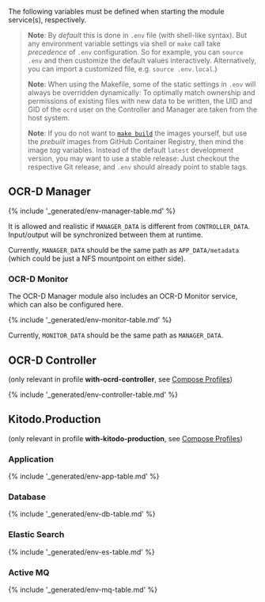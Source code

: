 The following variables must be defined when starting the module service(s), respectively.

> **Note**:
> By _default_ this is done in `.env` file (with shell-like syntax).
> But any environment variable settings via shell or `make` call take
> _precedence_ of `.env` configuration.
> So for example, you can `source .env` and then customize the
> default values interactively.
> Alternatively, you can import a customized file, e.g. `source .env.local`.)
>
> **Note**:
> When using the Makefile, some of the static settings in `.env` will always
> be overridden dynamically: To optimally match ownership and permissions of
> existing files with new data to be written, the UID and GID of the `ocrd` user
> on the Controller and Manager are taken from the host system.
>
> **Note**:
> If you do not want to [`make build`](running.md#building) the images yourself, but
> use the _prebuilt_ images from GitHub Container Registry, then mind the image _tag_ variables.
> Instead of the default `latest` development version, you may want to use
> a stable release: Just checkout the respective Git release, and `.env`
> should already point to stable tags.

## OCR-D Manager

{% include '_generated/env-manager-table.md' %}

It is allowed and realistic if `MANAGER_DATA` is different from `CONTROLLER_DATA`.
Input/output will be synchronized between them at runtime.

Currently, `MANAGER_DATA` should be the same path as `APP_DATA/metadata`
(which could be just a NFS mountpoint on either side).

### OCR-D Monitor

The OCR-D Manager module also includes an OCR-D Monitor service, which can also be configured here.

{% include '_generated/env-monitor-table.md' %}

Currently, `MONITOR_DATA` should be the same path as `MANAGER_DATA`.

## OCR-D Controller

(only relevant in profile **with-ocrd-controller**, see [Compose Profiles](configure-modules.md#compose-profiles))

{% include '_generated/env-controller-table.md' %}

## Kitodo.Production

(only relevant in profile **with-kitodo-production**, see [Compose Profiles](configure-modules.md#compose-profiles))

### Application

{% include '_generated/env-app-table.md' %}

### Database

{% include '_generated/env-db-table.md' %}

### Elastic Search

{% include '_generated/env-es-table.md' %}

### Active MQ

{% include '_generated/env-mq-table.md' %}